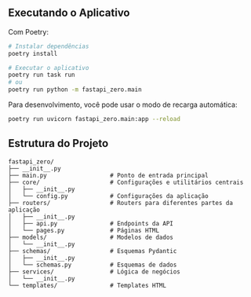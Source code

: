 
## Executando o Aplicativo

Com Poetry:

```bash
# Instalar dependências
poetry install

# Executar o aplicativo
poetry run task run
# ou
poetry run python -m fastapi_zero.main
```

Para desenvolvimento, você pode usar o modo de recarga automática:

```bash
poetry run uvicorn fastapi_zero.main:app --reload
```

## Estrutura do Projeto

```
fastapi_zero/
├── __init__.py
├── main.py                  # Ponto de entrada principal
├── core/                    # Configurações e utilitários centrais
│   ├── __init__.py
│   └── config.py            # Configurações da aplicação
├── routers/                 # Routers para diferentes partes da aplicação
│   ├── __init__.py
│   ├── api.py               # Endpoints da API
│   └── pages.py             # Páginas HTML
├── models/                  # Modelos de dados
│   └── __init__.py
├── schemas/                 # Esquemas Pydantic
│   ├── __init__.py
│   └── schemas.py           # Esquemas de dados
├── services/                # Lógica de negócios
│   └── __init__.py
└── templates/               # Templates HTML
```


